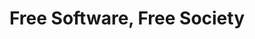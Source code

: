 ---
layout: page-books
title: Free Software, Free Society
subtitle: 
essential: 
categories: ['software']
authors: ['Richard Stallman']
authors_twitter: 
excerpt: .
resource_url: 
amazon_url: https://www.amazon.com/dp/1441436200
wikipedia_url: 
free_url: 
---
